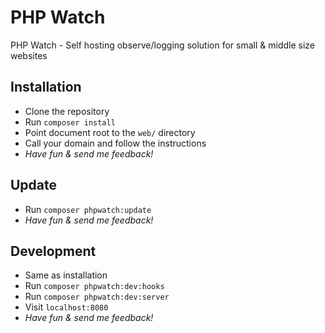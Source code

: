 # PHP Watch

PHP Watch - Self hosting observe/logging solution for small & middle size websites

Installation
-

* Clone the repository
* Run `composer install`
* Point document root to the `web/` directory
* Call your domain and follow the instructions
* *Have fun & send me feedback!*


Update
-

* Run `composer phpwatch:update`
* *Have fun & send me feedback!*


Development
-

* Same as installation
* Run `composer phpwatch:dev:hooks`
* Run `composer phpwatch:dev:server`
* Visit `localhost:8080`
* *Have fun & send me feedback!*